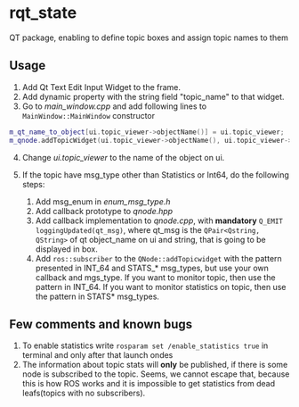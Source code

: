# rqt_state
QT package, enabling to define topic boxes and assign topic names to them

## Usage
1. Add Qt Text Edit Input Widget to the frame.
2. Add dynamic property with the string field "topic_name" to that widget.
3. Go to *main_window.cpp* and add following lines to `MainWindow::MainWindow` constructor
```c++
m_qt_name_to_object[ui.topic_viewer->objectName()] = ui.topic_viewer;
m_qnode.addTopicWidget(ui.topic_viewer->objectName(), ui.topic_viewer->property("topic_name").toString(), STATS_DROPPED_MSGS);
```
4. Change *ui.topic_viewer* to the name of the object on ui.
5. If the topic have msg_type other than Statistics or Int64, do the following steps:

    1. Add msg_enum in *enum_msg_type.h*
    2. Add callback prototype to *qnode.hpp*
    3. Add callback implementation to *qnode.cpp*, with **mandatory** `Q_EMIT loggingUpdated(qt_msg)`, where qt_msg is the `QPair<Qstring, QString>` of qt object_name on ui and string, that is going to be displayed in box.
    4. Add `ros::subscriber` to the `QNode::addTopicwidget` with the pattern presented in INT_64 and STATS_* msg_types, but use your own callback and mgs_type. If you want to monitor topic, then use the pattern in INT_64. If you want to monitor statistics on topic, then use the pattern in STATS* msg_types.

## Few comments and known bugs
1. To enable statistics write `rosparam set /enable_statistics true` in terminal and only after that launch ondes
2. The information about topic stats will **only** be published, if there is some node is subscribed to the topic. Seems, we cannot escape that, because this is how ROS works and it is impossible to get statistics from dead leafs(topics with no subscribers).